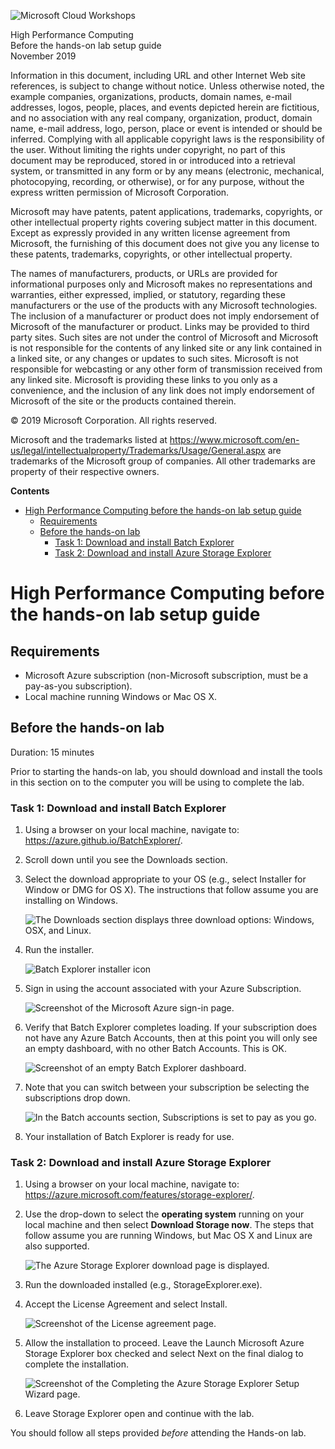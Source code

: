 ![Microsoft Cloud Workshops](https://github.com/Microsoft/MCW-Template-Cloud-Workshop/raw/master/Media/ms-cloud-workshop.png "Microsoft Cloud Workshops")

<div class="MCWHeader1">
High Performance Computing
</div>

<div class="MCWHeader2">
Before the hands-on lab setup guide
</div>

<div class="MCWHeader3">
November 2019
</div>

Information in this document, including URL and other Internet Web site references, is subject to change without notice. Unless otherwise noted, the example companies, organizations, products, domain names, e-mail addresses, logos, people, places, and events depicted herein are fictitious, and no association with any real company, organization, product, domain name, e-mail address, logo, person, place or event is intended or should be inferred. Complying with all applicable copyright laws is the responsibility of the user. Without limiting the rights under copyright, no part of this document may be reproduced, stored in or introduced into a retrieval system, or transmitted in any form or by any means (electronic, mechanical, photocopying, recording, or otherwise), or for any purpose, without the express written permission of Microsoft Corporation.

Microsoft may have patents, patent applications, trademarks, copyrights, or other intellectual property rights covering subject matter in this document. Except as expressly provided in any written license agreement from Microsoft, the furnishing of this document does not give you any license to these patents, trademarks, copyrights, or other intellectual property.

The names of manufacturers, products, or URLs are provided for informational purposes only and Microsoft makes no representations and warranties, either expressed, implied, or statutory, regarding these manufacturers or the use of the products with any Microsoft technologies. The inclusion of a manufacturer or product does not imply endorsement of Microsoft of the manufacturer or product. Links may be provided to third party sites. Such sites are not under the control of Microsoft and Microsoft is not responsible for the contents of any linked site or any link contained in a linked site, or any changes or updates to such sites. Microsoft is not responsible for webcasting or any other form of transmission received from any linked site. Microsoft is providing these links to you only as a convenience, and the inclusion of any link does not imply endorsement of Microsoft of the site or the products contained therein.

© 2019 Microsoft Corporation. All rights reserved.

Microsoft and the trademarks listed at <https://www.microsoft.com/en-us/legal/intellectualproperty/Trademarks/Usage/General.aspx> are trademarks of the Microsoft group of companies. All other trademarks are property of their respective owners.

**Contents**

<!-- TOC -->

- [High Performance Computing before the hands-on lab setup guide](#high-performance-computing-before-the-hands-on-lab-setup-guide)
  - [Requirements](#requirements)
  - [Before the hands-on lab](#before-the-hands-on-lab)
    - [Task 1: Download and install Batch Explorer](#task-1-download-and-install-batch-explorer)
    - [Task 2: Download and install Azure Storage Explorer](#task-2-download-and-install-azure-storage-explorer)

<!-- /TOC -->

# High Performance Computing before the hands-on lab setup guide

## Requirements

- Microsoft Azure subscription (non-Microsoft subscription, must be a pay-as-you subscription).
- Local machine running Windows or Mac OS X.

## Before the hands-on lab

Duration: 15 minutes

Prior to starting the hands-on lab, you should download and install the tools in this section on to the computer you will be using to complete the lab.

### Task 1: Download and install Batch Explorer

1. Using a browser on your local machine, navigate to: <https://azure.github.io/BatchExplorer/>.

2. Scroll down until you see the Downloads section.

3. Select the download appropriate to your OS (e.g., select Installer for Window or DMG for OS X). The instructions that follow assume you are installing on Windows.

    ![The Downloads section displays three download options: Windows, OSX, and Linux.](media/batch-explorer-download-links.png "Batch Explorer download links")

4. Run the installer.

    ![Batch Explorer installer icon](media/image4.png "Batch Explorer installer icon")

5. Sign in using the account associated with your Azure Subscription.

    ![Screenshot of the Microsoft Azure sign-in page.](media/image5.png "Microsoft Azure sign-in page")

6. Verify that Batch Explorer completes loading. If your subscription does not have any Azure Batch Accounts, then at this point you will only see an empty dashboard, with no other Batch Accounts. This is OK.

    ![Screenshot of an empty Batch Explorer dashboard.](media/batch-explorer-dashboard.png "Batch Explorer dashboard")

7. Note that you can switch between your subscription be selecting the subscriptions drop down.

    ![In the Batch accounts section, Subscriptions is set to pay as you go.](media/image7.png "Batch accounts section")

8. Your installation of Batch Explorer is ready for use.

### Task 2: Download and install Azure Storage Explorer

1. Using a browser on your local machine, navigate to: <https://azure.microsoft.com/features/storage-explorer/>.

2. Use the drop-down to select the **operating system** running on your local machine and then select **Download Storage now**. The steps that follow assume you are running Windows, but Mac OS X and Linux are also supported.

    ![The Azure Storage Explorer download page is displayed.](media/image8.png "Azure Storage Explorer")

3. Run the downloaded installed (e.g., StorageExplorer.exe).

4. Accept the License Agreement and select Install.

    ![Screenshot of the License agreement page.](media/image9.png "License agreement page")

5. Allow the installation to proceed. Leave the Launch Microsoft Azure Storage Explorer box checked and select Next on the final dialog to complete the installation.

    ![Screenshot of the Completing the Azure Storage Explorer Setup Wizard page.](media/image10.png "Azure Storage Explorer Setup Wizard")

6. Leave Storage Explorer open and continue with the lab.

You should follow all steps provided *before* attending the Hands-on lab.
